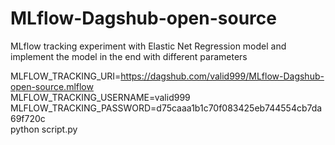 # MLflow-Dagshub-open-source
MLflow tracking experiment with Elastic Net Regression model and implement the model in the end with different parameters 


MLFLOW_TRACKING_URI=https://dagshub.com/valid999/MLflow-Dagshub-open-source.mlflow \
MLFLOW_TRACKING_USERNAME=valid999 \
MLFLOW_TRACKING_PASSWORD=d75caaa1b1c70f083425eb744554cb7da69f720c \
python script.py
